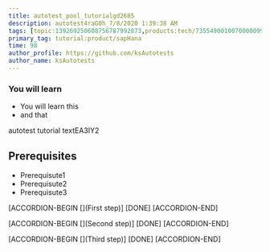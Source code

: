```yaml
---
title: autotest_pool_tutorialgd2685
description: autotest4raG0h_7/8/2020 1:39:38 AM
tags: [topic:139269250608756787992873,products:tech/73554900100700000996,tutorial:experience/advanced]
primary_tag: tutorial:product/sapHana
time: 98
author_profile: https://github.com/ksAutotests
author_name: ksAutotests
---
```

### You will learn
- You will learn this
- and that

autotest tutorial textEA3IY2

## Prerequisites
- Prerequisute1
- Prerequisute2
- Prerequisute3

[ACCORDION-BEGIN [](First step)]
[DONE]
[ACCORDION-END]

[ACCORDION-BEGIN [](Second step)]
[DONE]
[ACCORDION-END]

[ACCORDION-BEGIN [](Third step)]
[DONE]
[ACCORDION-END]

